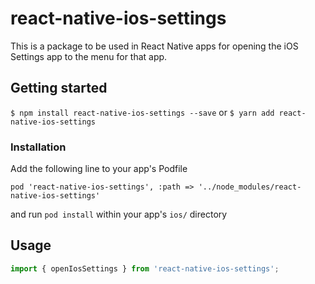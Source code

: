 # react-native-ios-settings

This is a package to be used in React Native apps for opening the iOS Settings app to the menu for that app.

## Getting started

`$ npm install react-native-ios-settings --save` or `$ yarn add react-native-ios-settings`

### Installation

Add the following line to your app's Podfile
```
pod 'react-native-ios-settings', :path => '../node_modules/react-native-ios-settings'
```
and run `pod install` within your app's `ios/` directory

## Usage
```javascript
import { openIosSettings } from 'react-native-ios-settings';
```
  
